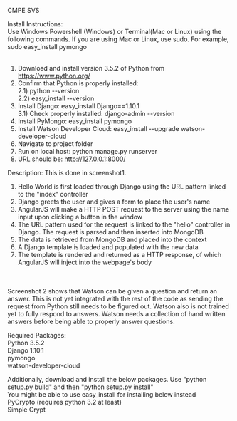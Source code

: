 CMPE SVS

Install Instructions: <br />
Use Windows Powershell (Windows) or Terminal(Mac or Linux) using the following commands.
 If you are using Mac or Linux, use sudo. For example, sudo easy_install pymongo <br /><br />

1) Download and install version 3.5.2 of Python from https://www.python.org/ <br />
2) Confirm that Python is properly installed: <br />
	2.1) python --version<br />
	2.2) easy_install --version<br />
3) Install Django: easy_install Django==1.10.1 <br />
	3.1) Check properly installed: django-admin --version <br />
4) Install PyMongo: easy_install pymongo <br />
5) Install Watson Developer Cloud: easy_install --upgrade watson-developer-cloud <br />
6) Navigate to project folder <br />
7) Run on local host: python manage.py runserver <br />
8) URL should be: http://127.0.0.1:8000/ <br />


Description: This is done in screenshot1. <br />
1) Hello World is first loaded through Django using the URL pattern linked to the "index" controller <br />
2) Django greets the user and gives a form to place the user's name <br />
3) AngularJS will make a HTTP POST request to the server using the name input upon clicking a button in the window <br />
4) The URL pattern used for the request is linked to the "hello" controller in Django. The request is parsed and then inserted into MongoDB <br />
5) The data is retrieved from MongoDB and placed into the context <br />
6) A Django template is loaded and populated with the new data <br />
7) The template is rendered and returned as a HTTP response, of which AngularJS will inject into the webpage's body <br />
<br /> <br />

Screenshot 2 shows that Watson can be given a question and return an answer. This is not yet integrated with 
the rest of the code as sending the request from Python still needs to be figured out. Watson also is not trained 
yet to fully respond to answers. Watson needs a collection of hand written answers before being able to properly 
answer questions.


Required Packages: <br />
Python 3.5.2<br />
Django 1.10.1 <br />
pymongo <br />
watson-developer-cloud <br />

Additionally, download and install the below packages. Use "python setup.py build" and then "python setup.py install"<br/>
You might be able to use easy_install for installing below instead<br/>
PyCrypto (requires python 3.2 at least) <br />
Simple Crypt <br />
